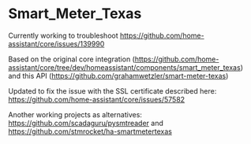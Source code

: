# Smart_Meter_Texas
 
Currently working to troubleshoot https://github.com/home-assistant/core/issues/139990

Based on the original core integration (https://github.com/home-assistant/core/tree/dev/homeassistant/components/smart_meter_texas) and this API (https://github.com/grahamwetzler/smart-meter-texas)

Updated to fix the issue with the SSL certificate described here: https://github.com/home-assistant/core/issues/57582

Another working projects as alternatives:
https://github.com/scadaguru/pysmtreader and
https://github.com/stmrocket/ha-smartmetertexas


